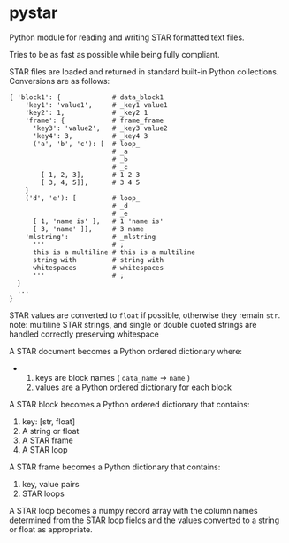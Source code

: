 # pystar
Python module for reading and writing STAR formatted text files.

Tries to be as fast as possible while being fully compliant.

STAR files are loaded and returned in standard built-in Python collections.  Conversions are as follows:

```
{ 'block1': {             # data_block1
    'key1': 'value1',     # _key1 value1
    'key2': 1,            # _key2 1
    'frame': {            # frame_frame
      'key3': 'value2',   # _key3 value2
      'key4': 3,          # _key4 3
      ('a', 'b', 'c'): [  # loop_
                          # _a
                          # _b
                          # _c
        [ 1, 2, 3],       # 1 2 3
        [ 3, 4, 5]],      # 3 4 5
    }
    ('d', 'e'): [         # loop_
                          # _d
                          # _e
      [ 1, 'name is' ],   # 1 'name is'
      [ 3, 'name' ]],     # 3 name
    'mlstring':           # _mlstring
      '''                 # ;
      this is a multiline # this is a multiline 
      string with         # string with
      whitespaces         # whitespaces
      '''                 # ;
  }
  ...
}
```

STAR values are converted to `float` if possible, otherwise they remain `str`.
  note: multiline STAR strings, and single or double quoted strings are handled correctly preserving whitespace

A STAR document becomes a Python ordered dictionary where:
* 1) keys are block names ( `data_name` -> `name` )
  2) values are a Python ordered dictionary for each block

A STAR block becomes a Python ordered dictionary that contains:
  1) key: [str, float]
  1) A string or float
  2) A STAR frame
  3) A STAR loop

A STAR frame becomes a Python dictionary that contains:
  1) key, value pairs
  2) STAR loops

A STAR loop becomes a numpy record array with the column names determined from the STAR loop fields
  and the values converted to a string or float as appropriate.
